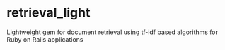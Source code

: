 retrieval_light
===============

Lightweight gem for document retrieval using tf-idf based algorithms for Ruby on Rails applications

